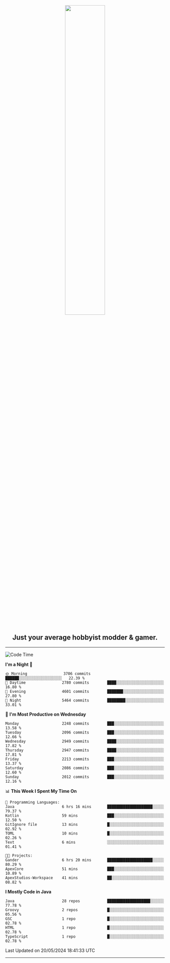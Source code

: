 <div align="center">
  <a href="https://apexmodder.xyz/"><img width="50%" height="50%" src="https://i.imgur.com/pc4HkGz.png"></a>
</div>
<h2 align="center">Just your average hobbyist modder & gamer.</h2>

---

<!--START_SECTION:waka-->
![Code Time](http://img.shields.io/badge/Code%20Time-1%2C238%20hrs%2018%20mins-blue)

**I'm a Night 🦉** 

```text
🌞 Morning                3706 commits        ██████░░░░░░░░░░░░░░░░░░░   22.39 % 
🌆 Daytime                2780 commits        ████░░░░░░░░░░░░░░░░░░░░░   16.80 % 
🌃 Evening                4601 commits        ███████░░░░░░░░░░░░░░░░░░   27.80 % 
🌙 Night                  5464 commits        ████████░░░░░░░░░░░░░░░░░   33.01 % 
```
📅 **I'm Most Productive on Wednesday** 

```text
Monday                   2248 commits        ███░░░░░░░░░░░░░░░░░░░░░░   13.58 % 
Tuesday                  2096 commits        ███░░░░░░░░░░░░░░░░░░░░░░   12.66 % 
Wednesday                2949 commits        ████░░░░░░░░░░░░░░░░░░░░░   17.82 % 
Thursday                 2947 commits        ████░░░░░░░░░░░░░░░░░░░░░   17.81 % 
Friday                   2213 commits        ███░░░░░░░░░░░░░░░░░░░░░░   13.37 % 
Saturday                 2086 commits        ███░░░░░░░░░░░░░░░░░░░░░░   12.60 % 
Sunday                   2012 commits        ███░░░░░░░░░░░░░░░░░░░░░░   12.16 % 
```


📊 **This Week I Spent My Time On** 

```text
💬 Programming Languages: 
Java                     6 hrs 16 mins       ████████████████████░░░░░   79.37 % 
Kotlin                   59 mins             ███░░░░░░░░░░░░░░░░░░░░░░   12.50 % 
GitIgnore file           13 mins             █░░░░░░░░░░░░░░░░░░░░░░░░   02.92 % 
TOML                     10 mins             █░░░░░░░░░░░░░░░░░░░░░░░░   02.26 % 
Text                     6 mins              ░░░░░░░░░░░░░░░░░░░░░░░░░   01.41 % 

🐱‍💻 Projects: 
Gander                   6 hrs 20 mins       ████████████████████░░░░░   80.29 % 
ApexCore                 51 mins             ███░░░░░░░░░░░░░░░░░░░░░░   10.89 % 
ApexStudios-Workspace    41 mins             ██░░░░░░░░░░░░░░░░░░░░░░░   08.82 % 
```

**I Mostly Code in Java** 

```text
Java                     28 repos            ███████████████████░░░░░░   77.78 % 
Groovy                   2 repos             █░░░░░░░░░░░░░░░░░░░░░░░░   05.56 % 
GSC                      1 repo              █░░░░░░░░░░░░░░░░░░░░░░░░   02.78 % 
HTML                     1 repo              █░░░░░░░░░░░░░░░░░░░░░░░░   02.78 % 
TypeScript               1 repo              █░░░░░░░░░░░░░░░░░░░░░░░░   02.78 % 
```




 Last Updated on 20/05/2024 18:41:33 UTC
<!--END_SECTION:waka-->

---
